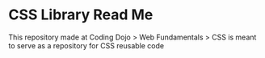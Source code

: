 # CSS Library Read Me

This repository made at Coding Dojo > Web Fundamentals > CSS is meant to serve as a repository for CSS reusable code
